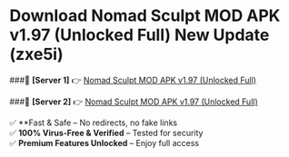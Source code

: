 # Download Nomad Sculpt MOD APK v1.97 (Unlocked Full) New Update (zxe5i)  



###🔹 **[Server 1]** 👉 [Nomad Sculpt MOD APK v1.97 (Unlocked Full)](https://apkcomod.com?title=Nomad_Sculpt_MOD_APK_v1.97_(Unlocked_Full)) 

###🔹 **[Server 2]** 👉 [Nomad Sculpt MOD APK v1.97 (Unlocked Full)](https://apkcomod.com?title=Nomad_Sculpt_MOD_APK_v1.97_(Unlocked_Full))  

✅ **Fast & Safe – No redirects, no fake links  
✅ **100% Virus-Free & Verified** – Tested for security  
✅ **Premium Features Unlocked** – Enjoy full access  


